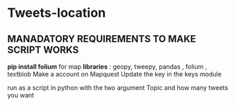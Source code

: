 # Tweets-location

## MANADATORY REQUIREMENTS TO MAKE SCRIPT WORKS
 **pip install folium** for map 
 **libraries** : geopy, tweepy, pandas , folium , textblob
 Make a account on Mapquest
 Update the key in the keys module
 
 run as a script in python with the two argument Topic and how many tweets you want 
 
 
 
